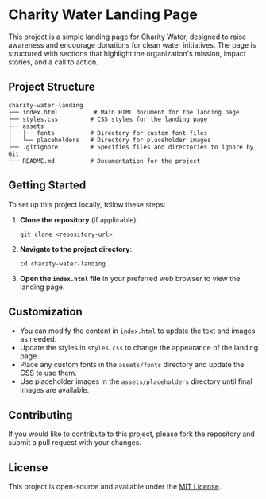 # Charity Water Landing Page

This project is a simple landing page for Charity Water, designed to raise awareness and encourage donations for clean water initiatives. The page is structured with sections that highlight the organization's mission, impact stories, and a call to action.

## Project Structure

```
charity-water-landing
├── index.html          # Main HTML document for the landing page
├── styles.css         # CSS styles for the landing page
├── assets
│   ├── fonts          # Directory for custom font files
│   └── placeholders   # Directory for placeholder images
├── .gitignore         # Specifies files and directories to ignore by Git
└── README.md          # Documentation for the project
```

## Getting Started

To set up this project locally, follow these steps:

1. **Clone the repository** (if applicable):
   ```
   git clone <repository-url>
   ```

2. **Navigate to the project directory**:
   ```
   cd charity-water-landing
   ```

3. **Open the `index.html` file** in your preferred web browser to view the landing page.

## Customization

- You can modify the content in `index.html` to update the text and images as needed.
- Update the styles in `styles.css` to change the appearance of the landing page.
- Place any custom fonts in the `assets/fonts` directory and update the CSS to use them.
- Use placeholder images in the `assets/placeholders` directory until final images are available.

## Contributing

If you would like to contribute to this project, please fork the repository and submit a pull request with your changes.

## License

This project is open-source and available under the [MIT License](LICENSE).